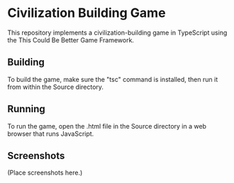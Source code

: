 Civilization Building Game
==========================

This repository implements a civilization-building game in TypeScript using the This Could Be Better Game Framework.  


Building
--------

To build the game, make sure the "tsc" command is installed, then run it from within the Source directory.


Running
-------

To run the game, open the .html file in the Source directory in a web browser that runs JavaScript.


Screenshots
-----------

(Place screenshots here.)

